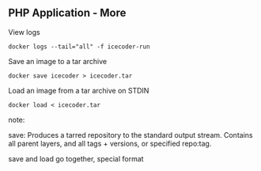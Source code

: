 ##  PHP Application - More

View logs

    docker logs --tail="all" -f icecoder-run
<!-- .element: class="bash" -->

Save an image to a tar archive

    docker save icecoder > icecoder.tar
<!-- .element: class="bash" -->

Load an image from a tar archive on STDIN

    docker load < icecoder.tar
<!-- .element: class="bash" -->

note:

save: Produces a tarred repository to the standard output stream. Contains all parent layers, and all tags + versions, or specified repo:tag.


save and load go together, special format
